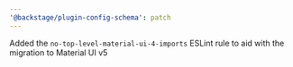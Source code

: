 ```yaml
---
'@backstage/plugin-config-schema': patch
---
```


Added the `no-top-level-material-ui-4-imports` ESLint rule to aid with the migration to Material UI v5
